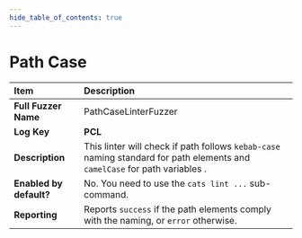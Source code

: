 ```yaml
--- 
hide_table_of_contents: true
---
```


# Path Case

| Item                                                                | Description                                                                                                                |
|:--------------------------------------------------------------------|:---------------------------------------------------------------------------------------------------------------------------|
| **Full Fuzzer Name**                                                | PathCaseLinterFuzzer                                                                                                       |
| **Log Key**                                                         | **PCL**                                                                                                                    |
| **Description**                                                     | This linter will check if path follows `kebab-case` naming standard for path elements and `camelCase` for path variables . |
| **Enabled by default?**                                             | No. You need to use the `cats lint ...` sub-command.                                                                       |                                                                                                                                                                                                                                                                                                                                                                                                                                     |
| **Reporting**                                                       | Reports `success` if the path elements comply with the naming, or `error` otherwise.                                       | 
